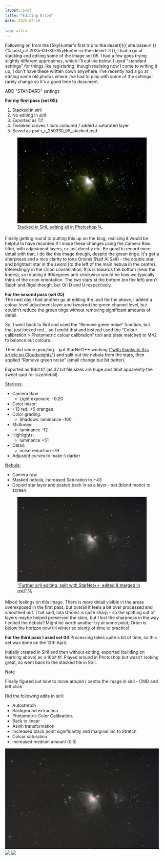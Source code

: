 ```yaml
---
layout: post
title: "Editing Orion"
date: 2025-04-10

tag: astro
---
```

 
Following on from the [SkyHunter's first trip to the desert]({{ site.baseurl }}{% post_url 2025-03-30-SkyHunter-in-the-desert %}), I had a go at stacking and editing some of the image set 05.  I had a few goes trying slightly different approaches, which I'll outline below.  I used "standard settings" for things like registering, though realising now I come to writing it up, I don't have these written down anywhere.  I've recently had a go at editing some old photos where I've had to play with some of the settings I rarely change so it's a good time to document.  

ADD "STANDARD" settings

**For my first pass (set 05):**
1. Stacked in siril
2. No editing in siril
3. Exported as Tif
4. Tweaked curves / auto coloured / added a saturated layer
5. Saved as psd r_r_250330_05_stacked.psd

<div class="image-card-wrapper center">
 <figure class="media-card">
    <a href="/assets/images/25_04/psd r_r_250330_05_stacked.psd screenshot.png" target="_blank">
        <img src="/assets/images/25_04/psd r_r_250330_05_stacked.psd_screenshot_sml.png" alt="Image of Orion Nebula with settings below">
        <figcaption>Stacked in Siril, editing all in Photoshop 🔍</figcaption>
    </a>
 </figure>
</div>

Finally getting round to putting this up on the blog, realising it would be helpful to have recorded if I made these changes using the Camera Raw filter, with adjustment layers, or just directly etc.  Be good to record more detail with that.  I do like this image though, despite the green tinge.  It's got a sharpness and a nice clarity to Iona Orionis (Naif Al Saif) - the double star, and brightest star in the sword (to the left of the main nebula in the centre).  Interestingly in the Orion constellation, this is towards the bottom (near the knees), so rotating it 90degrees anti-clockwise would be how we typically think of the orion orientation.  The two stars at the bottom (on the left) aren't Saiph and Rigel though, but Ori D and U respectively.  

**For the second pass (set 05)** <br>
The next day I had another go at editing the .psd for the above,  I added a colour level adjustment layer and tweaked the green channel level, but couldn’t reduce the green tinge without removing significant amounts of detail.  

So, I went back to Siril and used the “Remove green noise” function, but that just looked red… so I undid that and instead used the “Colour calibration > Photometric colour calibration” tool and plate matched to M42 to balance out colours.

Then did some googling… got StarNet2++ working (<a href="https://www.cloudynights.com/topic/881125-help-mac-m1-with-siril-how-to-add-starnet/" target="_blank" rel="noopener">"with thanks to this article on Cloudynights"</a>) and split out the nebula from the stars, then applied “Remove green noise” (small change but bit better).  

Exported as 16bit tif (as 32 bit file sizes are huge and 16bit apparently the sweet spot for size/detail).

<u>Starless:</u>
* Camera Raw
  * Light exposure: -0.20
 * Color mixer:
  * +13 red; +9 oranges
* Color grading: 
   * Shadows: luminance -100
 * Midtones:
   * luminance -12
 * Highlights:
   * luminance +51
* Detail:
    * noise reduction -79
 * Adjusted curves to make it darker

<u>Nebula:</u>
* Camera raw
 * Masked nebula, increased Saturation to +43
 * Copied star layer and pasted back in as a layer - set (blend mode) to screen

<div class="image-card-wrapper center">
  <figure class="media-card">
    <a href="/assets/images/25_04/10th_greenNoiseRemoved_edit.png" target="_blank">
        <img src="/assets/images/25_04/10th_greenNoiseRemoved_edit_sml600.png" alt="Image of Orion Nebula with settings below">
        <figcaption>"Further siril editing, split with StarNet++, edited & merged in psd" 🔍</figcaption>
    </a>
  </figure>
</div>

Mixed feelings on this image.  There is more detail visible in the areas overexposed in the first pass, but overall it feels a bit over processed and smoothed out.  That said, Iota Orionis is quite sharp - so the splitting out of layers maybe helped preserved the stars, but I lost the sharpness in the way I edited the nebula?  Might be worth another try at some point, Orion is below the horizon now till winter so plenty of time to practice!

**For the third pass I used set 04**
Processing takes quite a bit of time, so this set was done on the 13th April.  

Initially created in Siril and then without editing, exported (building on learning above) as a 16bit tif.  Played around in Photoshop but wasn’t looking great, so went back to the stacked file in Siril.  
> [!NOTE]
> Finally figured out how to move around / centre the image in siril - CMD and left click

Did the following edits in siril:
* Autostretch
* Background extraction
* Photometric Color Calibration.
* Back to linear
* Asinh transformation
* Increased black point significantly and marginal inc to Stretch
* Colour saturation
* Increased medium amount (0.5)



<img src="/assets/images/25_04/10th_greenNoiseRemoved_edit.png">

<img src="/assets/images/25_04/13th_reEdited_in_siril.png">

<img src="/assets/images/25_04/darkenedEdit.png">

